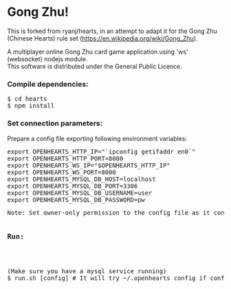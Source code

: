 Gong Zhu!
=======

This is forked from ryanj/hearts, in an attempt to adapt it for the Gong Zhu (Chinese Hearts) rule set (https://en.wikipedia.org/wiki/Gong_Zhu).

A multiplayer online Gong Zhu card game application using 'ws' (websocket) nodejs module.<br>
This software is distributed under the General Public Licence.

<h3>Compile dependencies:</h3>

<pre>
$ cd hearts
$ npm install
</pre>

<h3>Set connection parameters:</h3>

Prepare a config file exporting following environment variables:
<pre>
export OPENHEARTS_HTTP_IP="`ipconfig getifaddr en0`"
export OPENHEARTS_HTTP_PORT=8080
export OPENHEARTS_WS_IP="$OPENHEARTS_HTTP_IP"
export OPENHEARTS_WS_PORT=8000
export OPENHEARTS_MYSQL_DB_HOST=localhost
export OPENHEARTS_MYSQL_DB_PORT=3306
export OPENHEARTS_MYSQL_DB_USERNAME=user
export OPENHEARTS_MYSQL_DB_PASSWORD=pw
<pre>
Note: Set owner-only permission to the config file as it contains sensitive information

<h3>Run:</h3>

<pre>
(Make sure you have a mysql service running)
$ run.sh [config] # It will try ~/.openhearts_config if config is not provided
</pre>
